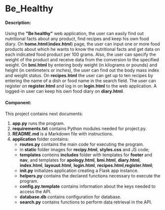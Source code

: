# **Be_Healthy**

#### **Description:**

Using the **"Be healthy"** web application, the user can easily find out nutritional facts about any product, find recipes and keep his own food diary.
On **home.html**(**index.html**) page, the user can input one or more food products about which he wants to know the nutritional facts and get data on each indicated food product per 100 grams. Also, the user can specify the weight of the product and receive data from the conversion to the specified weight.
On **bmi.html** by entering body weight (in kilograms or pounds) and height (in centimeters or inches), the user can find out the body mass index and weight status.
On **recipes.html** the user can get up to ten recipes by entering the name of a dish or food name in the search field.
The user can register on **register.html** and log in on **login.html** to the web application. A logged-in user can keep his own food diary on **diary.html**.

#### **Component**:

This project contains next documents:

1. **app.py** runs the program.
2. **requirements.txt** contains Python modules needed for project.py.
3. **README.md** is a Markdown file with instructions.
4. **application** folder contains:
   - **routes.py** contains the main code for executing the program.
   - in **static** folder images for **recipy.html**, **styles.css** and JS code;
   - **templates** conteins **includes** folder with templates for **footer** and **nav**, and templates for **apology.html**, **bmi.html**, **diary.html**, **index.html**, **layouut.html**, **login.html**, **recipes.html**,**register.html**;
   - **init.py** initializes application creating a Flask app instance.
   - **helpers.py** contains the declared functions necessary to execute the program.
   - **config.py.template** contains information about the keys needed to access the API.
   - **database.db** contains configuration for database.
   - **search.py** contains functions to perform data retrieval in the API.
